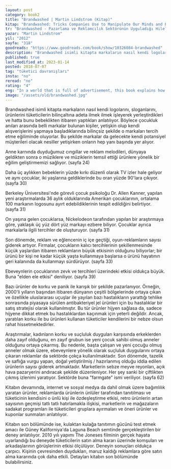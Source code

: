 ```yaml
---
layout: post  
category: book2  
title: "Brandwashed | Martin Lindstrom (Kitap)"  
kitap: "Brandwashed: Tricks Companies Use to Manipulate Our Minds and Persuade Us to Buy"  
tr: "Brandwashed - Pazarlama ve Reklamcılık Sektörünün Uyguladığı Hilelere Çarpıcı Bir Bakış"  
yazar: "Martin Lindstrom"  
yil: "2012"  
sayfa: "318"  
goodreads: "https://www.goodreads.com/book/show/10326084-brandwashed"
description: "Brandwashed isimli kitapta markaların nasıl kendi logolarını, sloganlarını, ürünlerini tüketicilerin bilinçaltına adeta ilmek ilmek işleyerek yerleştirdikleri ve hatta bunu bebeklikten itibaren yaptıkları anlatılıyor."
published: true
last_modified_at: 2023-01-14
posted: 2018-07-07
tag: "tüketici davranışları"
insta: "no"
reread: "no"
rating: "4"
eng: "In a world that is full of advertisement, this book explains how a child is being exposed to hidden impacts of brands; and when he or she becomes an adult how his or her buying behaviour is affected."
image: "/assets/old/brandwashed.jpg"
---
```


Brandwashed isimli kitapta markaların nasıl kendi logolarını, sloganlarını, ürünlerini tüketicilerin bilinçaltına adeta ilmek ilmek işleyerek yerleştirdikleri ve hatta bunu bebeklikten itibaren yaptıkları anlatılıyor. Böylece çocukluk anıları arasında belli markalar bulunan kişiler, yetişkin olup kendi alışverişlerini yapmaya başladıklarında bilinçsiz şekilde o markaları tercih etme eğiliminde oluyorlar. Bu şekilde markalar da gelecekte kendi potansiyel müşterileri olacak nesiller yetişirken onların hep yanı başında yer alıyor.  
  
Anne karnında duyduğumuz cıngıllar ve reklam melodileri, dünyaya geldikten sonra o müziklere ve müziklerin temsil ettiği ürünlere yönelik bir eğilim geliştirmemizi sağlıyor. (sayfa 24)  
  
Daha üç aylıkken bebeklerin yüzde kırkı düzenli olarak TV izler hale geliyor ve aynı çocuklar, iki yaşlarına geldiklerinde bu oran yüzde 90'lara çıkıyor. (sayfa 30)  
  
Berkeley Üniversitesi'nde görevli çocuk psikoloğu Dr. Allen Kanner, yapılan yeni araştırmalarda 36 aylık olduklarında Amerikan çocuklarının, ortalama 100 markanın logosunu ayırt edebildiklerinin tespit edildiğini belirtiyor. (sayfa 31)  
  
On yaşına gelen çocuklarsa, Nickelodeon tarafından yapılan bir araştırmaya göre, yaklaşık üç yüz dört yüz markayı ezbere biliyor. Çocuklar ayrıca markalarla ilgili tercihler de oluşturuyor. (sayfa 31)  
  
Son dönemde, reklam ve eğlencenin iç içe geçtiği, oyun-reklamların sayısı giderek artıyor. Firmalar, çocukların kalıcı tercihlerinin şekillenmesinde küçük yaşlardan itibaren reklamların büyük etkisinin olduğunu biliyorlar; bir ürünü bir kişi ne kadar küçük yaşta kullanmaya başlarsa o ürünü hayatının geri kalanında da kullanmayı sürdürüyor. (sayfa 33) 

Ebeveynlerin çocuklarının zevk ve tercihleri üzerindeki etkisi oldukça büyük. Buna "elden ele etkisi" deniliyor. (sayfa 39)  
  
Bazı ürünler de korku ve panik ile karışık bir şekilde pazarlanıyor. Örneğin, 2000'li yılların başından itibaren dünyanın çeşitli bölgelerinde ortaya çıkan ve özellikle uluslararası uçuşlar ile yayılan bazı hastalıkların yarattığı tehlike sonrasında piyasaya sürülen antibakteriyel jel ürünleri için bu hastalıklar bir satış stratejisi olarak kullanılmıştır. Bu tür ürünler hijyen sağlasa da, sadece hijyene dikkat etmek bu hastalıklardan kaçınmak için yeterli değildir. Ancak, yaratılan korku ile bu ürünleri kullanan tüketiciler kendilerini bir nebze olsun rahat hissetmektedirler.  
  
Araştırmalar, kadınların korku ve suçluluk duyguları karşısında erkeklerden daha zayıf olduğunu, en zayıf grubun ise yeni çocuk sahibi olmuş anneler olduğunu ortaya çıkarmış. Bu nedenle, başta çalışan ve yeni çocuğu olmuş anneler olmak üzere, ebeveynlere yönelik olarak suçluluk duygularını ortaya çıkaran reklamlar da sektörde çokça kullanılmaktadır. Son dönemde, tazelik ve saflığa vurgu yapan, doğal yetiştirilmiş / hazırlanmış olduğu iddia edilen ürünlerin sayısı giderek artmaktadır. Marketlerin sebze meyve reyonları, açık hava pazaryerini andıracak şekilde düzenleniyor. Her şey sanki bir çiftlikten çıkmış izlenimi yaratıyor. Sektörde buna "farmgate" ismi veriliyor. (sayfa 62)  
  
Kitabın devamında, internet ve sosyal medya da dahil olmak üzere bağımlılık yaratan ürünler, reklamlarda ürünlerin ünlüler tarafından tanıtılması ve tüketicinin kendisini o ünlü kişi ile özdeşleştirme etkisi, retro ürünlerin artan sayısının geçmişi tatlı tatlı hatırlamakla ilişkisi, marketlerin ve mağazaların sadakat programları ile tüketicileri gruplara ayırmaları ve öneri ürünler ve kuponlar sunmaları anlatılıyor.  
  
Kitabın son bölümünde ise, kulaktan kulağa tanıtımın gücünü test etmek amacı ile Güney Kaliforniya'da Laguna Beach semtinde gerçekleştirilen bir deney anlatılıyor. 2010 yılı yapımı The Joneses filminin gerçek hayata uyarlandığı bu deneyde tüketicilerin satın alma kararı üzerinde komşuları ve arkadaşlarının görüşlerinin etkisi ölçülüyor. Deneyin sonuçları oldukça çarpıcı. Kişinin çevresinden duydukları, maruz kaldığı reklamlara göre satın alma kararında çok daha etkili. Detayları kitabın son bölümünde bulabilirsiniz.  
